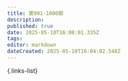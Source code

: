 ```yaml
---
title: 第901-1000期
description: 
published: true
date: 2025-05-10T16:08:01.335Z
tags: 
editor: markdown
dateCreated: 2025-05-10T16:04:02.548Z
---
```



<!--

# 991 - 1000

- [**1000** **](./main/901-1000/1000.md)
- [**999** **](./main/901-1000/999.md)
- [**998** **](./main/901-1000/998.md)
- [**997** **](./main/901-1000/997.md)
- [**996** **](./main/901-1000/996.md)
- [**995** **](./main/901-1000/995.md)
- [**994** **](./main/901-1000/994.md)
- [**993** **](./main/901-1000/993.md)
- [**992** **](./main/901-1000/992.md)
- [**991** **](./main/901-1000/991.md)
{.links-list}

# 981 - 990

- [**990** **](./main/901-1000/990.md)
- [**989** **](./main/901-1000/989.md)
- [**988** **](./main/901-1000/988.md)
- [**987** **](./main/901-1000/987.md)
- [**986** **](./main/901-1000/986.md)
- [**985** **](./main/901-1000/985.md)
- [**984** **](./main/901-1000/984.md)
- [**983** **](./main/901-1000/983.md)
- [**982** **](./main/901-1000/982.md)
- [**981** **](./main/901-1000/981.md)
{.links-list}

# 971 - 980

- [**980** **](./main/901-1000/980.md)
- [**979** **](./main/901-1000/979.md)
- [**978** **](./main/901-1000/978.md)
- [**977** **](./main/901-1000/977.md)
- [**976** **](./main/901-1000/976.md)
- [**975** **](./main/901-1000/975.md)
- [**974** **](./main/901-1000/974.md)
- [**973** **](./main/901-1000/973.md)
- [**972** **](./main/901-1000/972.md)
- [**971** **](./main/901-1000/971.md)
{.links-list}

# 961 - 970

- [**970** **](./main/901-1000/970.md)
- [**969** **](./main/901-1000/969.md)
- [**968** **](./main/901-1000/968.md)
- [**967** **](./main/901-1000/967.md)
- [**966** **](./main/901-1000/966.md)
- [**965** **](./main/901-1000/965.md)
- [**964** **](./main/901-1000/964.md)
- [**963** **](./main/901-1000/963.md)
- [**962** **](./main/901-1000/962.md)
- [**961** **](./main/901-1000/961.md)
{.links-list}

# 951 - 960

- [**960** **](./main/901-1000/960.md)
- [**959** **](./main/901-1000/959.md)
- [**958** **](./main/901-1000/958.md)
- [**957** **](./main/901-1000/957.md)
- [**956** **](./main/901-1000/956.md)
- [**955** **](./main/901-1000/955.md)
- [**954** **](./main/901-1000/954.md)
- [**953** **](./main/901-1000/953.md)
- [**952** **](./main/901-1000/952.md)
- [**951** **](./main/901-1000/951.md)
{.links-list}

# 941 - 950

- [**950** **](./main/901-1000/950.md)
- [**949** **](./main/901-1000/949.md)
- [**948** **](./main/901-1000/948.md)
- [**947** **](./main/901-1000/947.md)
- [**946** **](./main/901-1000/946.md)
- [**945** **](./main/901-1000/945.md)
- [**944** **](./main/901-1000/944.md)
- [**943** **](./main/901-1000/943.md)
- [**942** **](./main/901-1000/942.md)
- [**941** **](./main/901-1000/941.md)
{.links-list}

# 931 - 940

- [**940** **](./main/901-1000/940.md)
- [**939** **](./main/901-1000/939.md)
- [**938** **](./main/901-1000/938.md)
- [**937** **](./main/901-1000/937.md)
- [**936** **](./main/901-1000/936.md)
- [**935** **](./main/901-1000/935.md)
- [**934** **](./main/901-1000/934.md)
- [**933** **](./main/901-1000/933.md)
- [**932** **](./main/901-1000/932.md)
- [**931** **](./main/901-1000/931.md)
{.links-list}

# 921 - 930

- [**930** **](./main/901-1000/930.md)
- [**929** **](./main/901-1000/929.md)
- [**928** **](./main/901-1000/928.md)
- [**927** **](./main/901-1000/927.md)
- [**926** **](./main/901-1000/926.md)
- [**925** **](./main/901-1000/925.md)
- [**924** **](./main/901-1000/924.md)
- [**923** **](./main/901-1000/923.md)
- [**922** **](./main/901-1000/922.md)
- [**921** **](./main/901-1000/921.md)
{.links-list}

# 911 - 920

- [**920** **](./main/901-1000/920.md)
- [**919** **](./main/901-1000/919.md)
- [**918** **](./main/901-1000/918.md)
- [**917** **](./main/901-1000/917.md)
- [**916** **](./main/901-1000/916.md)
- [**915** **](./main/901-1000/915.md)
- [**914** **](./main/901-1000/914.md)
- [**913** **](./main/901-1000/913.md)
- [**912** **](./main/901-1000/912.md)
- [**911** **](./main/901-1000/911.md)
{.links-list}

# 901 - 910

- [**910** **](./main/901-1000/910.md)
- [**909** **](./main/901-1000/909.md)
- [**908** **](./main/901-1000/908.md)
- [**907** **](./main/901-1000/907.md)
- [**906** **](./main/901-1000/906.md)
- [**905** **](./main/901-1000/905.md)
- [**904** **](./main/901-1000/904.md)
- [**903** **](./main/901-1000/903.md)
- [**902** **](./main/901-1000/902.md)
- [**901** **](./main/901-1000/901.md)-->
{.links-list}